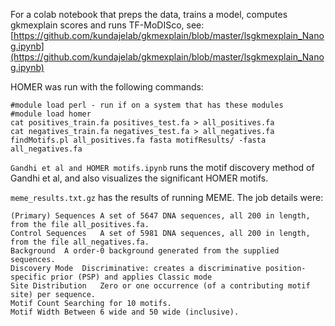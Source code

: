 For a colab notebook that preps the data, trains a model, computes
gkmexplain scores and runs TF-MoDISco, see:
[https://github.com/kundajelab/gkmexplain/blob/master/lsgkmexplain_Nanog.ipynb](https://github.com/kundajelab/gkmexplain/blob/master/lsgkmexplain_Nanog.ipynb)

HOMER was run with the following commands:

```
#module load perl - run if on a system that has these modules
#module load homer
cat positives_train.fa positives_test.fa > all_positives.fa
cat negatives_train.fa negatives_test.fa > all_negatives.fa
findMotifs.pl all_positives.fa fasta motifResults/ -fasta all_negatives.fa
```

`Gandhi et al and HOMER motifs.ipynb` runs the motif discovery method of
Gandhi et al, and also visualizes the significant HOMER motifs.

`meme_results.txt.gz` has the results of running MEME. The job details were:
```
(Primary) Sequences	A set of 5647 DNA sequences, all 200 in length, from the file all_positives.fa.
Control Sequences	A set of 5981 DNA sequences, all 200 in length, from the file all_negatives.fa.
Background	A order-0 background generated from the supplied sequences.
Discovery Mode	Discriminative: creates a discriminative position-specific prior (PSP) and applies Classic mode
Site Distribution	Zero or one occurrence (of a contributing motif site) per sequence.
Motif Count	Searching for 10 motifs.
Motif Width	Between 6 wide and 50 wide (inclusive).
```
